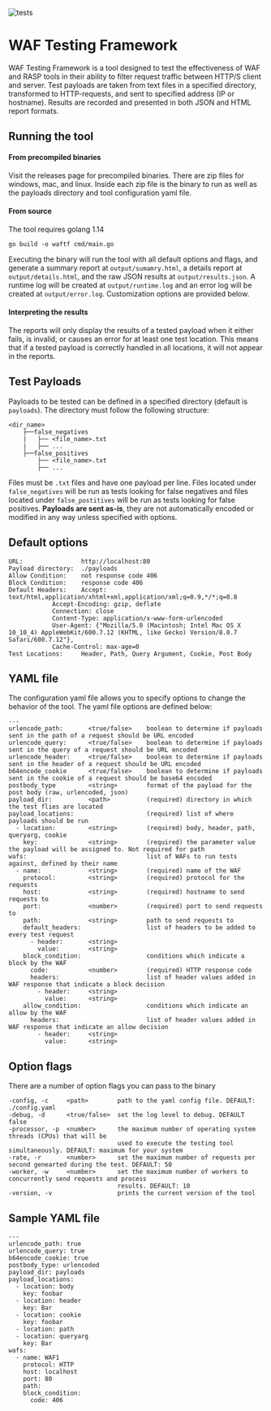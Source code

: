 ![tests](https://github.com/signalsciences/waf-testing-framework/workflows/tests/badge.svg)
# WAF Testing Framework
WAF Testing Framework is a tool designed to test the effectiveness of WAF and RASP tools in their ability to filter request traffic between HTTP/S client and server. Test payloads are taken from text files in a specified directory, transformed to HTTP-requests, and sent to specified address (IP or hostname). Results are recorded and presented in both JSON and HTML report formats.

## Running the tool
#### From precompiled binaries
Visit the releases page for precompiled binaries. There are zip files for windows, mac, and linux. Inside each zip file is the binary to run as well as the payloads directory and tool configuration yaml file.

#### From source
The tool requires golang 1.14
```
go build -o waftf cmd/main.go
```

Executing the binary will run the tool with all default options and flags, and generate a summary report at `output/sumamry.html`, a details report at `output/details.html`, and the raw JSON results at `output/results.json`. A runtime log will be created at `output/runtime.log` and an error log will be created at `output/error.log`. Customization options are provided below.

#### Interpreting the results
The reports will only display the results of a tested payload when it either fails, is invalid, or causes an error for at least one test location. This means that if a tested payload is correctly handled in all locations, it will not appear in the reports.

## Test Payloads
Payloads to be tested can be defined in a specified directory (default is `payloads`). The directory must follow the following structure:
```
<dir_name>
    ├──false_negatives
    |   ├── <file_name>.txt
    |   ├── ...
    ├──false_positives
        ├── <file_name>.txt
        ├── ...
```

Files must be `.txt` files and have one payload per line. Files located under `false_negatives` will be run as tests looking for false negatives and files located under `false_postitives` will be run as tests looking for false positives. **Payloads are sent as-is**, they are not automatically encoded or modified in any way unless specified with options.

## Default options
```
URL:                http://localhost:80
Payload directory:  ./payloads
Allow Condition:    not response code 406
Block Condition:    response code 406
Default Headers:    Accept: text/html,application/xhtml+xml,application/xml;q=0.9,*/*;q=0.8
		    Accept-Encoding: gzip, deflate
		    Connection: close
		    Content-Type: application/x-www-form-urlencoded
		    User-Agent: {"Mozilla/5.0 (Macintosh; Intel Mac OS X 10_10_4) AppleWebKit/600.7.12 (KHTML, like Gecko) Version/8.0.7 Safari/600.7.12"},
		    Cache-Control: max-age=0
Test Locations:     Header, Path, Query Argument, Cookie, Post Body
```

## YAML file
The configuration yaml file allows you to specify options to change the behavior of the tool. The yaml file options are defined below:
```
---
urlencode_path:       <true/false>    boolean to determine if payloads sent in the path of a request should be URL encoded
urlencode_query:      <true/false>    boolean to determine if payloads sent in the query of a request should be URL encoded
urlencode_header:     <true/false>    boolean to determine if payloads sent in the header of a request should be URL encoded
b64encode_cookie      <true/false>    boolean to determine if payloads sent in the cookie of a request should be base64 encoded
postbody_type         <string>        format of the payload for the post body (raw, urlencoded, json)
payload_dir:          <path>          (required) directory in which the test flies are located
payload_locations:                    (required) list of where payloads should be run
  - location:         <string>        (required) body, header, path, queryarg, cookie
    key:              <string>        (required) the parameter value the payload will be assigned to. Not required for path
wafs:                                 list of WAFs to run tests against, defined by their name
  - name:             <string>        (required) name of the WAF
    protocol:         <string>        (required) protocol for the requests
    host:             <string>        (required) hostname to send requests to
    port:             <number>        (required) port to send requests to
    path:             <string>        path to send requests to
    default_headers:                  list of headers to be added to every test request
      - header:       <string>
        value:        <string>
    block_condition:                  conditions which indicate a block by the WAF
      code:           <number>        (required) HTTP response code
      headers:                        list of header values added in WAF response that indicate a block decision
        - header:     <string>
          value:      <string>
    allow_condition:                  conditions which indicate an allow by the WAF
      headers:                        list of header values added in WAF response that indicate an allow decision
        - header:     <string>
          value:      <string>
```

## Option flags
There are a number of option flags you can pass to the binary
```
-config, -c     <path>        path to the yaml config file. DEFAULT: ./config.yaml
-debug, -d      <true/false>  set the log level to debug. DEFAULT false
-processor, -p  <number>      the maximum number of operating system threads (CPUs) that will be
                              used to execute the testing tool simultaneously. DEFAULT: maximum for your system
-rate, -r       <number>      set the maximum number of requests per second genearted during the test. DEFAULT: 50
-worker, -w     <number>      set the maximum number of workers to concurrently send requests and process
                              results. DEFAULT: 10
-version, -v                  prints the current version of the tool
```

## Sample YAML file
```
---
urlencode_path: true
urlencode_query: true
b64encode_cookie: true
postbody_type: urlencoded
payload_dir: payloads
payload_locations:
  - location: body
    key: foobar
  - location: header
    key: Bar
  - location: cookie
    key: foobar
  - location: path
  - location: queryarg
    key: Bar
wafs:
  - name: WAF1
    protocol: HTTP
    host: localhost
    port: 80
    path:
    block_condition:
      code: 406
```

